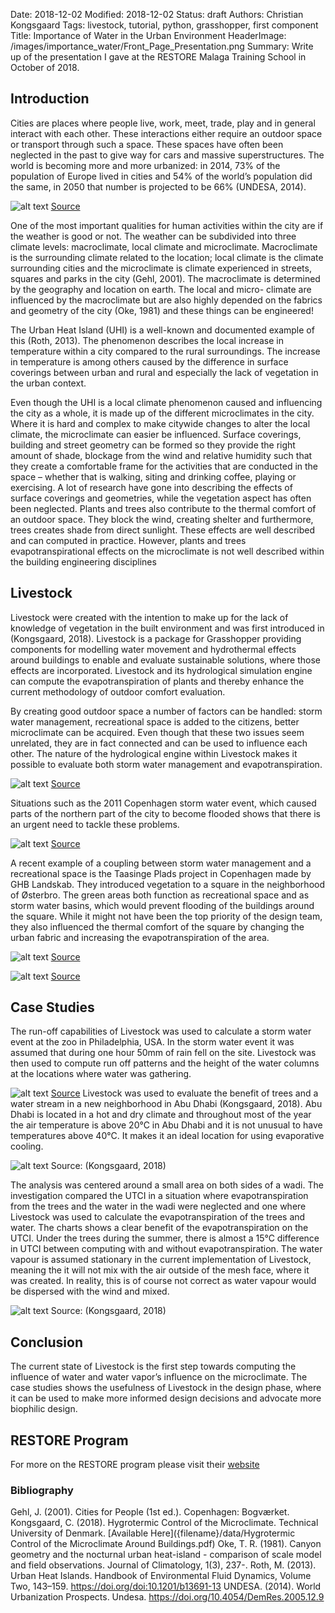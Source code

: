 Date: 2018-12-02
Modified: 2018-12-02
Status: draft
Authors: Christian Kongsgaard
Tags: livestock, tutorial, python, grasshopper, first component
Title: Importance of Water in the Urban Environment
HeaderImage: /images/importance_water/Front_Page_Presentation.png
Summary: Write up of the presentation I gave at the RESTORE Malaga Training School in October of 2018.

## Introduction

Cities are places where people live, work, meet, trade, play and in general interact with each other. 
These interactions either require an outdoor space or transport through such a space. These spaces have often been 
neglected in the past to give way for cars and massive superstructures. The world is becoming more and more urbanized: 
in 2014, 73% of the population of Europe lived in cities and 54% of the world’s population did the same, in 2050 that 
number is projected to be 66% (UNDESA, 2014). 

![alt text]({filename}/images/importance_water/UHI_profile1.png)
[Source](http://www.metlink.org/other-weather/urban-heat-islands/urban-heat-island-background/)

One of the most important qualities for human activities within the city are if the weather is good or not. 
The weather can be subdivided into three climate levels: macroclimate, local climate and microclimate. 
Macroclimate is the surrounding climate related to the location; local climate is the climate surrounding cities and 
the microclimate is climate experienced in streets, squares and parks in the city (Gehl, 2001). The macroclimate is 
determined by the geography and location on earth. The local and micro- climate are influenced by the macroclimate but 
are also highly depended on the fabrics and geometry of the city (Oke, 1981) and these things can be engineered! 

The Urban Heat Island (UHI) is a well-known and documented example of this (Roth, 2013). The phenomenon describes the 
local increase in temperature within a city compared to the rural surroundings. The increase in temperature is among 
others caused by the difference in surface coverings between urban and rural and especially the lack of vegetation in 
the urban context. 

Even though the UHI is a local climate phenomenon caused and influencing the city as a whole, it is made up of the 
different microclimates in the city. Where it is hard and complex to make citywide changes to alter the local climate, 
the microclimate can easier be influenced. Surface coverings, building and street geometry can be formed so they 
provide the right amount of shade, blockage from the wind and relative humidity such that they create a comfortable 
frame for the activities that are conducted in the space – whether that is walking, siting and drinking coffee, 
playing or exercising. 
A lot of research have gone into describing the effects of surface coverings and geometries, while the vegetation 
aspect has often been neglected. Plants and trees also contribute to the thermal comfort of an outdoor space. 
They block the wind, creating shelter and furthermore, trees creates shade from direct sunlight. These effects are well 
described and can computed in practice. However, plants and trees evapotranspirational effects on the microclimate is 
not well described within the building engineering disciplines

## Livestock

Livestock were created with the intention to make up for the lack of knowledge of vegetation in the built environment 
and was first introduced in (Kongsgaard, 2018). Livestock is a package for Grasshopper providing components for 
modelling water movement and hydrothermal effects around buildings to enable and evaluate sustainable solutions, 
where those effects are incorporated. Livestock and its hydrological simulation engine can compute the 
evapotranspiration of plants and thereby enhance the current methodology of outdoor comfort evaluation.  

By creating good outdoor space a number of factors can be handled: storm water management, recreational space is added 
to the citizens, better microclimate can be acquired. Even though that these two issues seem unrelated, they are in 
fact connected and can be used to influence each other. The nature of the hydrological engine within Livestock makes 
it possible to evaluate both storm water management and evapotranspiration. 

![alt text]({filename}/images/importance_water/18532824-oversv.jpg)
[Source](https://www.bt.dk/danmark/tre-personer-indlagt-efter-lynnedslag-under-halvmarathon)

Situations such as the 2011 Copenhagen storm water event, which caused parts of the northern part of the city to become 
flooded shows that there is an urgent need to tackle these problems. 

![alt text]({filename}/images/importance_water/_19A8868_as_Smart_Object-1V2_low.jpg)
[Source](https://ghb-landskab.dk/projekter/taasinge-plads)

A recent example of a coupling between storm water management and a recreational space is the Taasinge Plads project in 
Copenhagen made by GHB Landskab. They introduced vegetation to a square in the neighborhood of Østerbro. The green 
areas both function as recreational space and as storm water basins, which would prevent flooding of the buildings 
around the square. While it might not have been the top priority of the design team, they also influenced the thermal 
comfort of the square by changing the urban fabric and increasing the evapotranspiration of the area.

![alt text]({filename}/images/importance_water/1665_1.jpg)
[Source](https://ghb-landskab.dk/projekter/taasinge-plads)

![alt text]({filename}/images/importance_water/TP-mod-Vennemindevaej.jpg)
[Source](https://ghb-landskab.dk/projekter/taasinge-plads)

## Case Studies
The run-off capabilities of Livestock was used to calculate a storm water event at the zoo in Philadelphia, USA. In the 
storm water event it was assumed that during one hour 50mm of rain fell on the site. Livestock was then used to compute 
run off patterns and the height of the water columns at the locations where water was gathering. 

![alt text]({filename}/images/importance_water/Livestock_CMF_Kinematic_wave_PZOO.gif)
[Source](https://big.dk)
Livestock was used to evaluate the benefit of trees and a water stream in a new neighborhood in Abu Dhabi 
(Kongsgaard, 2018). Abu Dhabi is located in a hot and dry climate and throughout most of the year the air temperature 
is above 20°C in Abu Dhabi and it is not unusual to have temperatures above 40°C. It makes it an ideal location for 
using evaporative cooling. 

![alt text]({filename}/images/importance_water/geometry_model_View.png)
Source: (Kongsgaard, 2018)

The analysis was centered around a small area on both sides of a wadi. The investigation 
compared the UTCI in a situation where evapotranspiration from the trees and the water in the wadi were neglected and 
one where Livestock was used to calculate the evapotranspiration of the trees and water. The charts shows a clear 
benefit of the evapotranspiration on the UTCI. Under the trees during the summer, there is almost a 15°C difference 
in UTCI between computing with and without evapotranspiration. 
The water vapour is assumed stationary in the current implementation of Livestock, meaning the it will not mix with 
the air outside of the mesh face, where it was created. In reality, this is of course not correct as water vapour 
would be dispersed with the wind and mixed.

![alt text]({filename}/images/importance_water/UTCI.png)
Source: (Kongsgaard, 2018)

## Conclusion
The current state of Livestock is the first step towards computing the influence of water and water vapor’s influence 
on the microclimate. The case studies shows the usefulness of Livestock in the design phase, where it can be used to 
make more informed design decisions and advocate more biophilic design.  

## RESTORE Program

For more on the RESTORE program please visit their [website](http://www.eurestore.eu/) 

### Bibliography
Gehl, J. (2001). Cities for People (1st ed.). Copenhagen: Bogværket.
Kongsgaard, C. (2018). Hygrotermic Control of the Microclimate. Technical University of Denmark. [Available Here]({filename}/data/Hygrotermic Control of the Microclimate Around Buildings.pdf)
Oke, T. R. (1981). Canyon geometry and the nocturnal urban heat-island - comparison of scale model and field observations. Journal of Climatology, 1(3), 237-.
Roth, M. (2013). Urban Heat Islands. Handbook of Environmental Fluid Dynamics, Volume Two, 143–159. https://doi.org/doi:10.1201/b13691-13
UNDESA. (2014). World Urbanization Prospects. Undesa. https://doi.org/10.4054/DemRes.2005.12.9

